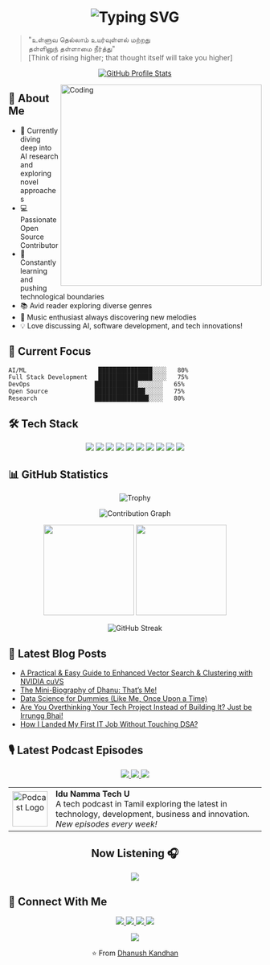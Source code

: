 <h1 align="center">
  <img src="https://readme-typing-svg.herokuapp.com?font=Fira+Code&weight=500&size=40&pause=1000&color=2F81F7&center=true&vCenter=true&width=435&lines=%2CHi%2C+I'm+Dhanush!+%F0%9F%91%8B;AI+Researcher+%F0%9F%A4%96;Open+Source+Dev+%F0%9F%92%BB;Tech+Enthusiast+%F0%9F%9A%80" alt="Typing SVG" />
</h1>

<p align="center">
  <blockquote>
    "உள்ளுவ தெல்லாம் உயர்வுள்ளல் மற்றது<br>
    தள்ளினுந் தள்ளாமை நீர்த்து"
    <br>
    [Think of rising higher; that thought itself will take you higher]
  </blockquote>
</p>

<p align="center">
  <a href="https://github.com/dhanushk-offl">
    <img src="https://github-widgetbox.vercel.app/api/profile?username=dhanushk-offl&data=followers,repositories,stars,commits&theme=nautilus" alt="GitHub Profile Stats">
  </a>
</p>

<img align="right" alt="Coding" width="400" src="https://user-images.githubusercontent.com/74038190/229223263-cf2e4b07-2615-4f87-9c38-e37600f8381a.gif">

## 🚀 About Me

- 🧠 Currently diving deep into AI research and exploring novel approaches
- 💻 Passionate Open Source Contributor
- 🌱 Constantly learning and pushing technological boundaries
- 📚 Avid reader exploring diverse genres
- 🎵 Music enthusiast always discovering new melodies
- 💡 Love discussing AI, software development, and tech innovations!

## 🎯 Current Focus

```text
AI/ML                    ███████████████░░░░   80%
Full Stack Development   ███████████████░░░░   75%
DevOps                  ████████████░░░░░░░   65%
Open Source             ██████████████░░░░░   75%
Research                ███████████████░░░░   80%
```

## 🛠️ Tech Stack

<p align="center">
  <img src="https://img.shields.io/badge/Python-3776AB?style=for-the-badge&logo=python&logoColor=white" />
  <img src="https://img.shields.io/badge/TensorFlow-FF6F00?style=for-the-badge&logo=tensorflow&logoColor=white" />
  <img src="https://img.shields.io/badge/PyTorch-EE4C2C?style=for-the-badge&logo=pytorch&logoColor=white" />
  <img src="https://img.shields.io/badge/React-20232A?style=for-the-badge&logo=react&logoColor=61DAFB" />
  <img src="https://img.shields.io/badge/FastAPI-009688?style=for-the-badge&logo=fastapi&logoColor=white" />
  <img src="https://img.shields.io/badge/Svelte-FF3E00?style=for-the-badge&logo=svelte&logoColor=white" />
  <img src="https://img.shields.io/badge/Docker-2496ED?style=for-the-badge&logo=docker&logoColor=white" />
  <img src="https://img.shields.io/badge/JavaScript-F7DF1E?style=for-the-badge&logo=javascript&logoColor=black" />
  <img src="https://img.shields.io/badge/Google_Cloud-4285F4?style=for-the-badge&logo=google-cloud&logoColor=white" />
  <img src="https://img.shields.io/badge/Kotlin-7F52FF?style=for-the-badge&logo=kotlin&logoColor=white" />
</p>

## 📊 GitHub Statistics

<p align="center">
  <img src="https://github-profile-trophy.vercel.app/?username=dhanushk-offl&theme=algolia&no-frame=true&row=1&&margin-w=30&no-bg=true" alt="Trophy" />
</p>

<p align="center">
  <img src="https://github-readme-activity-graph.vercel.app/graph?username=dhanushk-offl&theme=react-dark&hide_border=true" alt="Contribution Graph" />
</p>

<div align="center">
  <img height="180em" src="https://github-readme-stats.vercel.app/api?username=dhanushk-offl&show_icons=true&theme=tokyonight&include_all_commits=true&count_private=true"/>
  <img height="180em" src="https://github-readme-stats.vercel.app/api/top-langs/?username=dhanushk-offl&layout=compact&langs_count=8&theme=tokyonight"/>
</div>

<p align="center">
  <img src="https://github-readme-streak-stats.herokuapp.com/?user=dhanushk-offl&theme=tokyonight" alt="GitHub Streak"/>
</p>

## 📝 Latest Blog Posts
<!-- BLOG-POST-LIST:START -->
- [A Practical &amp; Easy Guide to Enhanced Vector Search &amp; Clustering with NVIDIA cuVS](https://itzmedhanu.medium.com/a-practical-easy-guide-to-enhanced-vector-search-clustering-with-nvidia-cuvs-b49ff27f43e8?source=rss-34d8ff7cd5f5------2)
- [The Mini-Biography of Dhanu: That’s Me!](https://itzmedhanu.medium.com/the-mini-biography-of-dhanu-thats-me-c7ccbcf9460f?source=rss-34d8ff7cd5f5------2)
- [Data Science for Dummies &lpar;Like Me, Once Upon a Time&rpar;](https://medium.com/age-of-awareness/data-science-for-dummies-like-me-once-upon-a-time-893225d5c422?source=rss-34d8ff7cd5f5------2)
- [Are You Overthinking Your Tech Project Instead of Building It? Just be Irrungg Bhai!](https://itzmedhanu.medium.com/are-you-overthinking-your-tech-project-instead-of-building-it-just-be-irrungg-bhai-2b66ba9eb122?source=rss-34d8ff7cd5f5------2)
- [How I Landed My First IT Job Without Touching DSA?](https://itzmedhanu.medium.com/how-i-landed-my-first-it-job-without-touching-dsa-92f842f6b4a2?source=rss-34d8ff7cd5f5------2)
<!-- BLOG-POST-LIST:END -->

## 🎙️ Latest Podcast Episodes
<p align="center">
  <a href="https://podcasts.apple.com/in/podcast/idu-namma-tech-u/id1705568004">
    <img src="https://img.shields.io/badge/Listen_on-Apple_Podcasts-9933CC?style=for-the-badge&logo=apple-podcasts&logoColor=white" />
  </a>
  <a href="https://open.spotify.com/show/7wNAoRcAzNzEf51JhNH3vo">
    <img src="https://img.shields.io/badge/Listen_on-Spotify-1DB954?style=for-the-badge&logo=spotify&logoColor=white" />
  </a>
  <a href="https://music.youtube.com/playlist?list=PLWCiIjwgT57DqsQwoByl2VniVWn4cXX59&feature=shared">
    <img src="https://img.shields.io/badge/Listen_on-YouTube_Music-FF0000?style=for-the-badge&logo=youtube-music&logoColor=white" />
  </a>
</p>
<p align="center">
  <table align="center">
    <tr>
      <td align="center">
        <img width="70" src="https://is1-ssl.mzstatic.com/image/thumb/Podcasts221/v4/b4/a8/4a/b4a84a5b-617f-3a5f-61b4-3659989b5e52/mza_7038559228770115675.jpg/540x540bb.webp" alt="Podcast Logo"/>
      </td>
      <td>
        <strong>Idu Namma Tech U</strong><br>
        A tech podcast in Tamil exploring the latest in technology, development, business and innovation.<br>
        <em>New episodes every week!</em>
      </td>
    </tr>
  </table>
  <h2 align="center">Now Listening 🎧</h2>
  <p align="center">
    <a href="https://spotify-github-profile.kittinanx.com/api/view?uid=3125svgxj72t5laqaq2pdwt7rx5i&redirect=true">
    <img src="https://spotify-github-profile.kittinanx.com/api/view?uid=3125svgxj72t5laqaq2pdwt7rx5i&cover_image=true&theme=novatorem&show_offline=false&background_color=121212&interchange=true&bar_color=53b14f&bar_color_cover=false" /></a></p>
</p>

## 🤝 Connect With Me

<p align="center">
  <a href="mailto:dhanushkandhan75@gmail.com">
    <img src="https://img.shields.io/badge/Gmail-D14836?style=for-the-badge&logo=gmail&logoColor=white" />
  </a>
  <a href="https://www.linkedin.com/in/dhanushkandhan/">
    <img src="https://img.shields.io/badge/LinkedIn-0077B5?style=for-the-badge&logo=linkedin&logoColor=white" />
  </a>
  <a href="https://www.instagram.com/itsmedhanushk_">
    <img src="https://img.shields.io/badge/Instagram-E4405F?style=for-the-badge&logo=instagram&logoColor=white" />
  </a>
  <a href="https://itzmedhanu.medium.com/">
    <img src="https://img.shields.io/badge/Medium-12100E?style=for-the-badge&logo=medium&logoColor=white" />
  </a>
</p>

<p align="center">
  <a href="https://www.buymeacoffee.com/itzmedhanu">
    <img src="https://img.buymeacoffee.com/button-api/?text=Buy me a coffee&emoji=☕&slug=itzmedhanu&button_colour=40DCA5&font_colour=ffffff&font_family=Cookie&outline_colour=000000&coffee_colour=FFDD00" />
  </a>
</p>

</p>


<p align="center">
<p align="center">⭐️ From <a href="https://itsdhanu.me">Dhanush Kandhan</a></p>
</p>



<!--
dhanushk-offl/dhanushk-offl is a ✨ special ✨ repository because its `README.md` (this file) appears on your GitHub profile.
You can click the Preview link to take a look at your changes.
-->
